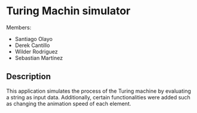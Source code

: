 # Turing Machin simulator

Members:
- Santiago Olayo
- Derek Cantillo
- Wilder Rodriguez
- Sebastian Martínez

## Description
This application simulates the process of the Turing machine by evaluating a string as input data. Additionally, certain functionalities were added such as changing the animation speed of each element.

